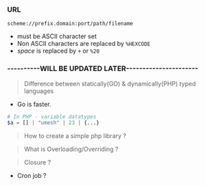 ### URL

`scheme://prefix.domain:port/path/filename`
- must be ASCII character set
- Non ASCII characters are replaced by `%HEXCODE`  
- *space* is replaced by `+` or `%20`

### ----------WILL BE UPDATED LATER----------------------

> Difference between statically(GO) & dynamically(PHP) typed languages

- Go is faster. 

```php
# In PHP - variable datatypes 
$a = [] | "umesh" | 23 | {...}      

```



> How to create a simple php library ?


> What is Overloading/Overriding ?


> Closure ?

- Cron job ?



